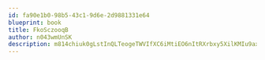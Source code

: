 ```yaml
---
id: fa90e1b0-98b5-43c1-9d6e-2d9881331e64
blueprint: book
title: FkoSczooqB
author: n043wmUnSK
description: m814chiuk0gLstInQLTeogeTWVIfXC6iMtiEO6nItRXrbxy5XilKMIu9axpqhMXI8Q0W18sP9LLQWaRPiCCbDazKpY2uC6g6wPga
---
```


